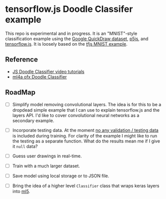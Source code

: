 # tensorflow.js Doodle Classifer example

This repo is experimental and in progress. It is an "MNIST"-style classification example using the [Google QuickDraw dataset](https://quickdraw.withgoogle.com/data), [p5js](https://p5js.org/), and [tensorflow.js](https://js.tensorflow.org). It is loosely based on the [tfjs MNIST example](https://github.com/tensorflow/tfjs-examples/tree/master/mnist).

## Reference
* [JS Doodle Classifier video tutorials](https://www.youtube.com/watch?v=pqY_Tn2SIVA&list=PLRqwX-V7Uu6Zs14zKVuTuit6jApJgoYZQ)
* [ml4a ofx Doodle Classifier](https://ml4a.github.io/guides/DoodleClassifier/)

## RoadMap
* [ ] Simplify model removing convolutional layers. The idea is for this to be a dropdead simple example that I can use to explain tensorflow.js and the layers API. I'd like to cover convolutional neural networks as a secondary example.
* [ ] Incorporate testing data. At the moment [no any validation / testing data](https://github.com/shiffman/Tensorflow-JS-Doodle-Classifier/blob/master/classifier.js#L53) is included during training. For clarity of the example I might like to run the testing as a separate function. What do the results mean me if I give it `null` data?
* [ ] Guess user drawings in real-time.
* [ ] Train with a much larger dataset.
* [ ] Save model using local storage or to JSON file.
* [ ] Bring the idea of a higher level `Classifier` class that wraps keras layers into [ml5](https://ml5js.github.io/).


